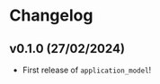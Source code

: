 # Changelog

<!--next-version-placeholder-->

## v0.1.0 (27/02/2024)

- First release of `application_model`!